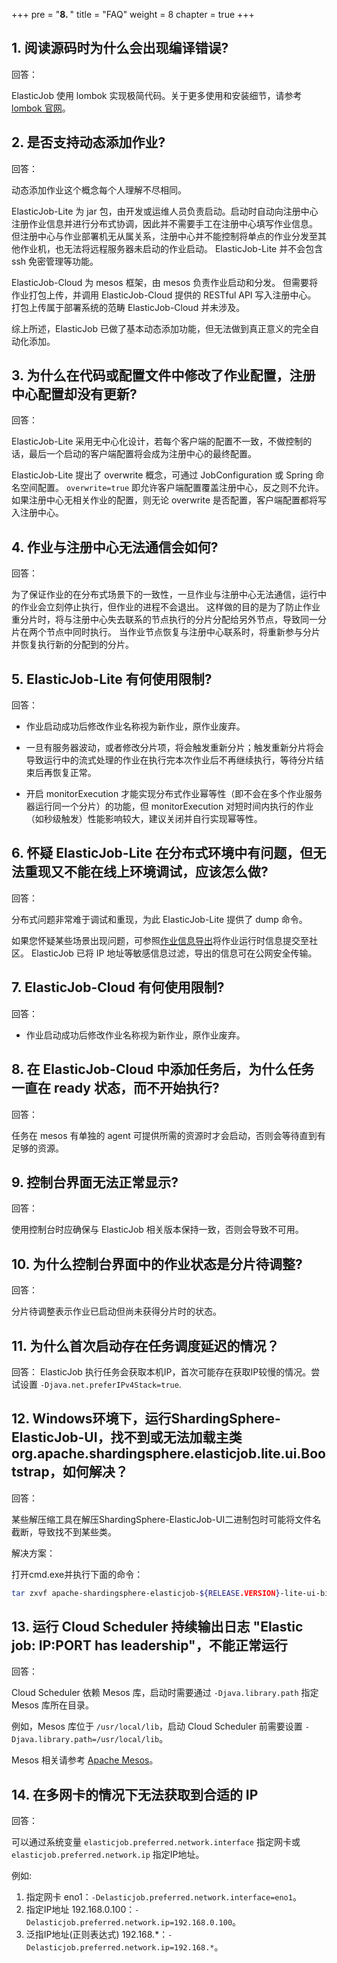 +++ pre = "<b>8. </b>"
title = "FAQ"
weight = 8 chapter = true +++

## 1. 阅读源码时为什么会出现编译错误?

回答：

ElasticJob 使用 lombok 实现极简代码。关于更多使用和安装细节，请参考 [lombok 官网](https://projectlombok.org/download)。

## 2. 是否支持动态添加作业?

回答：

动态添加作业这个概念每个人理解不尽相同。

ElasticJob-Lite 为 jar 包，由开发或运维人员负责启动。启动时自动向注册中心注册作业信息并进行分布式协调，因此并不需要手工在注册中心填写作业信息。
但注册中心与作业部署机无从属关系，注册中心并不能控制将单点的作业分发至其他作业机，也无法将远程服务器未启动的作业启动。 ElasticJob-Lite 并不会包含 ssh 免密管理等功能。

ElasticJob-Cloud 为 mesos 框架，由 mesos 负责作业启动和分发。 但需要将作业打包上传，并调用 ElasticJob-Cloud 提供的 RESTful API 写入注册中心。 打包上传属于部署系统的范畴
ElasticJob-Cloud 并未涉及。

综上所述，ElasticJob 已做了基本动态添加功能，但无法做到真正意义的完全自动化添加。

## 3. 为什么在代码或配置文件中修改了作业配置，注册中心配置却没有更新?

回答：

ElasticJob-Lite 采用无中心化设计，若每个客户端的配置不一致，不做控制的话，最后一个启动的客户端配置将会成为注册中心的最终配置。

ElasticJob-Lite 提出了 overwrite 概念，可通过 JobConfiguration 或 Spring 命名空间配置。
`overwrite=true` 即允许客户端配置覆盖注册中心，反之则不允许。 如果注册中心无相关作业的配置，则无论 overwrite 是否配置，客户端配置都将写入注册中心。

## 4. 作业与注册中心无法通信会如何?

回答：

为了保证作业的在分布式场景下的一致性，一旦作业与注册中心无法通信，运行中的作业会立刻停止执行，但作业的进程不会退出。 这样做的目的是为了防止作业重分片时，将与注册中心失去联系的节点执行的分片分配给另外节点，导致同一分片在两个节点中同时执行。
当作业节点恢复与注册中心联系时，将重新参与分片并恢复执行新的分配到的分片。

## 5. ElasticJob-Lite 有何使用限制?

回答：

* 作业启动成功后修改作业名称视为新作业，原作业废弃。

* 一旦有服务器波动，或者修改分片项，将会触发重新分片；触发重新分片将会导致运行中的流式处理的作业在执行完本次作业后不再继续执行，等待分片结束后再恢复正常。

* 开启 monitorExecution 才能实现分布式作业幂等性（即不会在多个作业服务器运行同一个分片）的功能，但 monitorExecution 对短时间内执行的作业（如秒级触发）性能影响较大，建议关闭并自行实现幂等性。

## 6. 怀疑 ElasticJob-Lite 在分布式环境中有问题，但无法重现又不能在线上环境调试，应该怎么做?

回答：

分布式问题非常难于调试和重现，为此 ElasticJob-Lite 提供了 dump 命令。

如果您怀疑某些场景出现问题，可参照[作业信息导出](/cn/user-manual/elasticjob-lite/operation/dump/)将作业运行时信息提交至社区。 ElasticJob 已将 IP
地址等敏感信息过滤，导出的信息可在公网安全传输。

## 7. ElasticJob-Cloud 有何使用限制?

回答：

* 作业启动成功后修改作业名称视为新作业，原作业废弃。

## 8. 在 ElasticJob-Cloud 中添加任务后，为什么任务一直在 ready 状态，而不开始执行?

回答：

任务在 mesos 有单独的 agent 可提供所需的资源时才会启动，否则会等待直到有足够的资源。

## 9. 控制台界面无法正常显示?

回答：

使用控制台时应确保与 ElasticJob 相关版本保持一致，否则会导致不可用。

## 10. 为什么控制台界面中的作业状态是分片待调整?

回答：

分片待调整表示作业已启动但尚未获得分片时的状态。

## 11. 为什么首次启动存在任务调度延迟的情况？

回答： ElasticJob 执行任务会获取本机IP，首次可能存在获取IP较慢的情况。尝试设置 `-Djava.net.preferIPv4Stack=true`.

## 12. Windows环境下，运行ShardingSphere-ElasticJob-UI，找不到或无法加载主类 org.apache.shardingsphere.elasticjob.lite.ui.Bootstrap，如何解决？

回答：

某些解压缩工具在解压ShardingSphere-ElasticJob-UI二进制包时可能将文件名截断，导致找不到某些类。

解决方案：

打开cmd.exe并执行下面的命令：

```bash
tar zxvf apache-shardingsphere-elasticjob-${RELEASE.VERSION}-lite-ui-bin.tar.gz
```

## 13. 运行 Cloud Scheduler 持续输出日志 "Elastic job: IP:PORT has leadership"，不能正常运行

回答：

Cloud Scheduler 依赖 Mesos 库，启动时需要通过 `-Djava.library.path` 指定 Mesos 库所在目录。

例如，Mesos 库位于 `/usr/local/lib`，启动 Cloud Scheduler 前需要设置 `-Djava.library.path=/usr/local/lib`。

Mesos 相关请参考 [Apache Mesos](https://mesos.apache.org/)。

## 14. 在多网卡的情况下无法获取到合适的 IP

回答：

可以通过系统变量 `elasticjob.preferred.network.interface` 指定网卡或 `elasticjob.preferred.network.ip` 指定IP地址。

例如:

1. 指定网卡 eno1：`-Delasticjob.preferred.network.interface=eno1`。
1. 指定IP地址 192.168.0.100：`-Delasticjob.preferred.network.ip=192.168.0.100`。
1. 泛指IP地址(正则表达式) 192.168.*：`-Delasticjob.preferred.network.ip=192.168.*`。